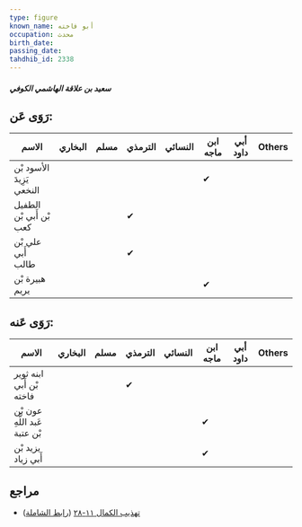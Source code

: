 ```yaml
---
type: figure
known_name: أبو فاخته
occupation: محدث
birth_date:
passing_date:
tahdhib_id: 2338
---
```

##### سعيد بن علاقة الهاشمي الكوفي

## رَوَى عَن:
| الاسم                     | البخاري | مسلم | الترمذي | النسائي | ابن ماجه | أبي داود | Others |
| ------------------------- | ------- | ---- | ------- | ------- | -------- | -------- | ------ |
| الأسود بْن يَزِيدَ النخعي |         |      |         |         | ✔        |          |        |
| الطفيل بْن أَبي بْن كعب   |         |      | ✔       |         |          |          |        |
| علي بْن أَبي طالب         |         |      | ✔       |         |          |          |        |
| هبيرة بْن يريم            |         |      |         |         | ✔        |          |        |
## رَوَى عَنه:
| الاسم                         | البخاري | مسلم | الترمذي | النسائي | ابن ماجه | أبي داود | Others |
| ----------------------------- | ------- | ---- | ------- | ------- | -------- | -------- | ------ |
| ابنه ثوير بْن أَبي فاخته      |         |      | ✔       |         |          |          |        |
| عون بْن عَبد اللَّهِ بْن عتبة |         |      |         |         | ✔        |          |        |
| يزيد بْن أَبي زياد            |         |      |         |         | ✔        |          |        |
## مراجع
- [تهذيب الكمال ١١-٢٨](obsidian://open?vault=Tahdhib-al-Kamal&file=Figures/٢٣٣٨-سعيد%20بن%20علاقة%20الهاشمي%20الكوفي) ([رابط الشاملة](https://shamela.ws/book/3722/5348))